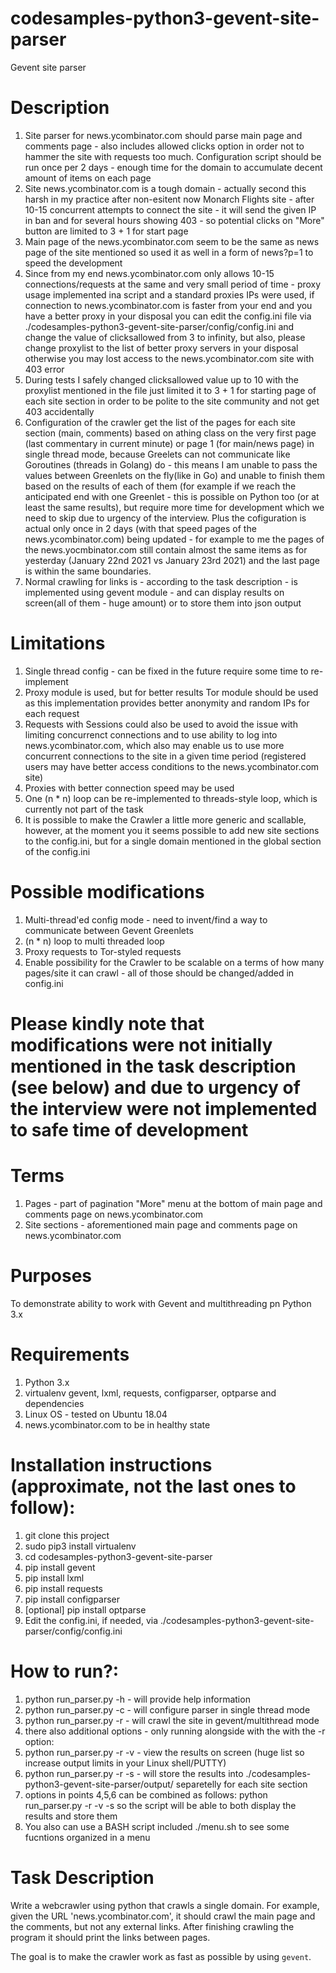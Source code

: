 # codesamples-python3-gevent-site-parser
Gevent site parser
# Description
1. Site parser for news.ycombinator.com should parse main page and comments page - also includes allowed clicks option in order not to hammer the site with requests too much. Configuration script should be run once per 2 days - enough time for the domain to accumulate decent amount of items on each page
2. Site news.ycombinator.com is a tough domain - actually second this harsh in my practice after non-esitent now Monarch Flights site - after 10-15 concurrent attempts to connect the site - it will send the given IP in ban and for several hours showing 403 - so potential clicks on "More" button are limited to 3 + 1 for start page
3. Main page of the news.ycombinator.com seem to be the same as news page of the site mentioned so used it as well in a form of news?p=1 to speed the development
4. Since from my end news.ycombinator.com only allows 10-15 connections/requests at the same and very small period of time - proxy usage implemented ina script and a standard proxies IPs were used, if connection to news.ycombinator.com is faster from your end and you have a better proxy in your disposal you can edit the config.ini file via ./codesamples-python3-gevent-site-parser/config/config.ini and change the value of clicksallowed from 3 to infinity, but also, please change proxylist to the list of better proxy servers in your disposal otherwise you may lost access to the news.ycombinator.com site with 403 error
5. During tests I safely changed clicksallowed value up to 10 with the proxylist mentioned in the file just limited it to 3 + 1 for starting page of each site section in order to be polite to the site community and not get 403 accidentally
6. Configuration of the crawler get the list of the pages for each site section (main, comments) based on athing class on the very first page (last commentary in current minute) or page 1 (for main/news page) in single thread mode, because Greelets can not communicate like Goroutines (threads in Golang) do - this means I am unable to pass the values between Greenlets on the fly(like in Go) and unable to finish them based on the results of each of them (for example if we reach the anticipated end with one Greenlet - this is possible on Python too (or at least the same results), but require more time for development which we need to skip due to urgency of the interview. Plus the cofiguration is actual only once in 2 days (with that speed pages of the news.ycombinator.com) being updated - for example to me the pages of the news.yocmbinator.com still contain almost the same items as for yesterday (January 22nd 2021 vs January 23rd 2021) and the last page is within the same boundaries.
7. Normal crawling for links is - according to the task description - is implemented using gevent module - and can display results on screen(all of them - huge amount) or to store them into json output
# Limitations
1. Single thread config - can be fixed in the future require some time to re-implement
2. Proxy module is used, but for better results Tor module should be used as this implementation provides better anonymity and random IPs for each request
3. Requests with Sessions could also be used to avoid the issue with limiting concurrenct connections and to use ability to log into news.ycombinator.com, which also may enable us to use more concurrent connections to the site in a given time period (registered users may have better access conditions to the news.ycombinator.com site)
4. Proxies with better connection speed may be used
5. One (n * n) loop can be re-implemented to threads-style loop, which is currently not part of the task
6. It is possible to make the Crawler a little more generic and scallable, however, at the moment you it seems possible to add new site sections to the config.ini, but for a single domain mentioned in the global section of the config.ini
# Possible modifications
1. Multi-thread'ed config mode - need to invent/find a way to communicate between Gevent Greenlets
2. (n * n) loop to multi threaded loop
3. Proxy requests to Tor-styled requests
4. Enable possibility for the Crawler to be scalable on a terms of how many pages/site it can crawl - all of those should be changed/added in config.ini
# Please kindly note that modifications were not initially mentioned in the task description (see below) and due to urgency of the interview were not implemented to safe time of development
# Terms
1. Pages - part of pagination "More" menu at the bottom of main page and comments page on news.ycombinator.com
2. Site sections - aforementioned main page and comments page on news.ycombinator.com
# Purposes
To demonstrate ability to work with Gevent and multithreading pn Python 3.x
# Requirements
1. Python 3.x
2. virtualenv gevent, lxml, requests, configparser, optparse and dependencies
3. Linux OS - tested on Ubuntu 18.04
4. news.ycombinator.com to be in healthy state
# Installation instructions (approximate, not the last ones to follow):
1. git clone this project
2. sudo pip3 install virtualenv
3. cd codesamples-python3-gevent-site-parser
4. pip install gevent
5. pip install lxml
6. pip install requests
7. pip install configparser
8. [optional] pip install optparse
9. Edit the config.ini, if needed, via ./codesamples-python3-gevent-site-parser/config/config.ini
# How to run?:
1. python run_parser.py -h - will provide help information
2. python run_parser.py -c - will configure parser in single thread mode
3. python run_parser.py -r - will crawl the site in gevent/multithread mode
4. there also additional options - only running alongside with the with the -r option:
5. python run_parser.py -r -v - view the results on screen (huge list so increase output limits in your Linux shell/PUTTY)
6. python run_parser.py -r -s - will store the results into ./codesamples-python3-gevent-site-parser/output/ separetelly for each site section
7. options in points 4,5,6 can be combined as follows: python run_parser.py -r -v -s so the script will be able to both display the results and store them
8. You also can use a BASH script included ./menu.sh to see some fucntions organized in a menu
# Task Description
Write a webcrawler using python that crawls a single domain. For example,
given the URL 'news.ycombinator.com', it should crawl the main page and the
comments, but not any external links. After finishing crawling the program
it should print the links between pages.

The goal is to make the crawler work as fast as possible by using `gevent`.
